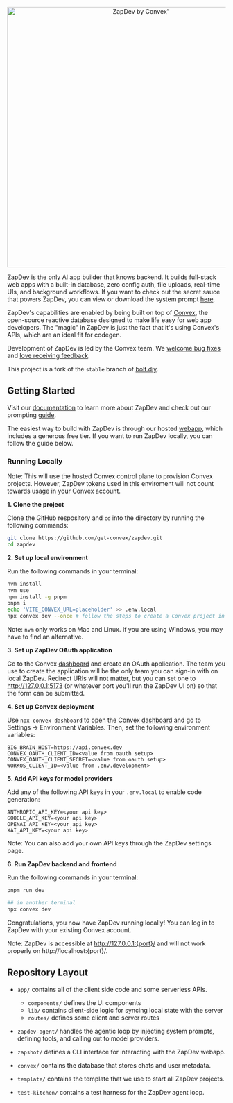 <p align="center">
  <picture>
    <source media="(prefers-color-scheme: dark)" srcset="https://zapdev.convex.dev/github-header-dark.svg">
    <img alt="ZapDev by Convex'" src="https://zapdev.convex.dev/github-header-light.svg" width="600">
  </picture>
</p>

[ZapDev](https://zapdev.convex.dev) is the only AI app builder that knows backend. It builds full-stack web apps with a built-in database, zero config auth, file uploads,
real-time UIs, and background workflows. If you want to check out the secret sauce that powers ZapDev, you can view or download the system prompt [here](https://github.com/get-convex/zapdev/releases/latest).

ZapDev's capabilities are enabled by being built on top of [Convex](https://convex.dev), the open-source reactive database designed to make life easy for web app developers. The "magic" in ZapDev is just the fact that it's using Convex's APIs, which are an ideal fit for codegen.

Development of ZapDev is led by the Convex team. We
[welcome bug fixes](./CONTRIBUTING.md) and
[love receiving feedback](https://discord.gg/convex).

This project is a fork of the `stable` branch of [bolt.diy](https://github.com/stackblitz-labs/bolt.diy).

## Getting Started

Visit our [documentation](https://docs.convex.dev/zapdev) to learn more about ZapDev and check out our prompting [guide](https://stack.convex.dev/chef-cookbook-tips-working-with-ai-app-builders).

The easiest way to build with ZapDev is through our hosted [webapp](https://zapdev.convex.dev), which includes a generous free tier. If you want to
run ZapDev locally, you can follow the guide below.

### Running Locally

Note: This will use the hosted Convex control plane to provision Convex projects. However, ZapDev tokens used in this enviroment will not count towards usage in your Convex account.

**1. Clone the project**

Clone the GitHub respository and `cd` into the directory by running the following commands:

```bash
git clone https://github.com/get-convex/zapdev.git
cd zapdev
```

**2. Set up local environment**

Run the following commands in your terminal:

```bash
nvm install
nvm use
npm install -g pnpm
pnpm i
echo 'VITE_CONVEX_URL=placeholder' >> .env.local
npx convex dev --once # follow the steps to create a Convex project in your team
```

Note: `nvm` only works on Mac and Linux. If you are using Windows, you may have to find an alternative.

**3. Set up ZapDev OAuth application**

Go to the Convex [dashboard](https://dashboard.convex.dev/team/settings/applications/oauth-apps) and create an OAuth application. The team you use to create the application will be the only team you can sign-in with on local ZapDev. Redirect URIs will not matter, but you can set one to http://127.0.0.1:5173 (or whatever port you'll run the ZapDev UI on) so that the form can be submitted.

**4. Set up Convex deployment**

Use `npx convex dashboard` to open the Convex [dashboard](https://dashboard.convex.dev) and go to Settings → Environment Variables. Then, set the following environment variables:

```env
BIG_BRAIN_HOST=https://api.convex.dev
CONVEX_OAUTH_CLIENT_ID=<value from oauth setup>
CONVEX_OAUTH_CLIENT_SECRET=<value from oauth setup>
WORKOS_CLIENT_ID=<value from .env.development>
```

**5. Add API keys for model providers**

Add any of the following API keys in your `.env.local` to enable code generation:

```env
ANTHROPIC_API_KEY=<your api key>
GOOGLE_API_KEY=<your api key>
OPENAI_API_KEY=<your api key>
XAI_API_KEY=<your api key>
```

Note: You can also add your own API keys through the ZapDev settings page.

**6. Run ZapDev backend and frontend**

Run the following commands in your terminal:

```bash
pnpm run dev

## in another terminal
npx convex dev
```

Congratulations, you now have ZapDev running locally! You can log in to ZapDev with your existing Convex account.

Note: ZapDev is accessible at http://127.0.0.1:{port}/ and will not work properly on http://localhost:{port}/.

## Repository Layout

- `app/` contains all of the client side code and some serverless APIs.

  - `components/` defines the UI components
  - `lib/` contains client-side logic for syncing local state with the server
  - `routes/` defines some client and server routes

- `zapdev-agent/` handles the agentic loop by injecting system prompts, defining tools, and calling out to model providers.

- `zapshot/` defines a CLI interface for interacting with the ZapDev webapp.

- `convex/` contains the database that stores chats and user metadata.

- `template/` contains the template that we use to start all ZapDev projects.

- `test-kitchen/` contains a test harness for the ZapDev agent loop.
